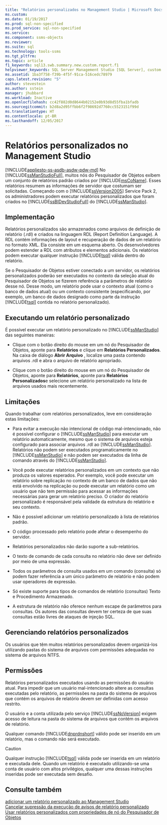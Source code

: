 ```yaml
---
title: "Relatórios personalizados no Management Studio | Microsoft Docs"
ms.custom: 
ms.date: 01/19/2017
ms.prod: sql-non-specified
ms.prod_service: sql-non-specified
ms.service: 
ms.component: ssms-objects
ms.reviewer: 
ms.suite: sql
ms.technology: tools-ssms
ms.tgt_pltfrm: 
ms.topic: article
f1_keywords: sql13.swb.summary.new.custom.report.f1
helpviewer_keywords: SQL Server Management Studio [SQL Server], custom reports
ms.assetid: 1ba3f758-f39b-4f5f-91ca-516cedc78979
caps.latest.revision: "5"
author: stevestein
ms.author: sstein
manager: jhubbard
ms.workload: Inactive
ms.openlocfilehash: cc42f882d0d8644b02152e0b93d8d55fba1bfadb
ms.sourcegitcommit: b2d8a2d95ffbb6f2f98692d7760cc5523151f99d
ms.translationtype: HT
ms.contentlocale: pt-BR
ms.lasthandoff: 12/05/2017
---
```

# <a name="custom-reports-in-management-studio"></a>Relatórios personalizados no Management Studio
[!INCLUDE[appliesto-ss-asdb-asdw-pdw-md](../../includes/appliesto-ss-asdb-asdw-pdw-md.md)] No [!INCLUDE[ssManStudioFull](../../includes/ssmanstudiofull_md.md)], muitos nós do Pesquisador de Objetos exibem um conjunto de relatórios padrão criados por [!INCLUDE[msCoName](../../includes/msconame_md.md)]. Esses relatórios resumem as informações de servidor que costumam ser solicitadas. Começando com o [!INCLUDE[ssVersion2005](../../includes/ssversion2005_md.md)] Service Pack 2, os administradores podem executar relatórios personalizados que foram criados no [!INCLUDE[ssBIDevStudioFull](../../includes/ssbidevstudiofull_md.md)] do [!INCLUDE[ssManStudio](../../includes/ssmanstudio_md.md)].  
  
## <a name="implementation"></a>Implementação  
Relatórios personalizados são armazenados como arquivos de definição de relatório (.rdl) e criados na linguagem RDL (Report Definition Language). A RDL contém informações de layout e recuperação de dados de um relatório no formato XML. Ela consiste em um esquema aberto. Os desenvolvedores podem estender a RDL com atributos e elementos adicionais. Os relatórios podem executar qualquer instrução [!INCLUDE[tsql](../../includes/tsql_md.md)] válida dentro do relatório.  
  
Se o Pesquisador de Objetos estiver conectado a um servidor, os relatórios personalizados poderão ser executados no contexto da seleção atual do Pesquisador de Objetos se fizerem referência a parâmetros de relatório desse nó. Desse modo, um relatório pode usar o contexto atual (como o banco de dados atual) ou um contexto consistente (especificando, por exemplo, um banco de dados designado como parte da instrução [!INCLUDE[tsql](../../includes/tsql_md.md)] contida no relatório personalizado).  
  
## <a name="running-a-custom-report"></a>Executando um relatório personalizado  
É possível executar um relatório personalizado no [!INCLUDE[ssManStudio](../../includes/ssmanstudio_md.md)] das seguintes maneiras:  
  
-   Clique com o botão direito do mouse em um nó do Pesquisador de Objetos, aponte para **Relatórios** e clique em **Relatórios Personalizados**. Na caixa de diálogo **Abrir Arquivo** , localize uma pasta contendo arquivos .rdl e abra o arquivo de relatório apropriado.  
  
-   Clique com o botão direito do mouse em um nó do Pesquisador de Objetos, aponte para **Relatórios**, aponte para **Relatórios Personalizados**e selecione um relatório personalizado na lista de arquivos usados mais recentemente.  
  
## <a name="limitations"></a>Limitações  
Quando trabalhar com relatórios personalizados, leve em consideração estas limitações:  
  
-   Para evitar a execução não intencional de código mal-intencionado, não é possível configurar o [!INCLUDE[ssManStudio](../../includes/ssmanstudio_md.md)] para executar um relatório automaticamente, mesmo que o sistema de arquivos esteja configurado para associar arquivos .rdl ao [!INCLUDE[ssManStudio](../../includes/ssmanstudio_md.md)]. Relatórios não podem ser executados programaticamente no [!INCLUDE[ssManStudio](../../includes/ssmanstudio_md.md)] e não podem ser executados da linha de comando através do [!INCLUDE[ssManStudio](../../includes/ssmanstudio_md.md)].  
  
-   Você pode executar relatórios personalizados em um contexto que não produza os valores esperados. Por exemplo, você pode executar um relatório sobre replicação no contexto de um banco de dados que não está envolvido na replicação ou pode executar um relatório como um usuário que não tem permissão para acessar as informações necessárias para gerar um relatório preciso. O criador do relatório personalizado é responsável pela validade da estrutura do relatório e seu contexto.  
  
-   Não é possível adicionar um relatório personalizado à lista de relatórios padrão.  
  
-   O código processado pelo relatório pode afetar o desempenho do servidor.  
  
-   Relatórios personalizados não darão suporte a sub-relatórios.  
  
-   O texto de comando de cada consulta no relatório não deve ser definido por meio de uma expressão.  
  
-   Todos os parâmetros de consulta usados em um comando (consulta) só podem fazer referência a um único parâmetro de relatório e não podem usar operadores de expressão.  
  
-   Só existe suporte para tipos de comandos de relatório (consultas) Texto e Procedimento Armazenado.  
  
-   A estrutura de relatório não oferece nenhum escape de parâmetros para consultas. Os autores das consultas devem ter certeza de que suas consultas estão livres de ataques de injeção SQL.  
  
## <a name="managing-custom-reports"></a>Gerenciando relatórios personalizados  
Os usuários que têm muitos relatórios personalizados devem organizá-los utilizando pastas do sistema de arquivos com permissões adequadas no sistema de arquivos NTFS.  
  
## <a name="permissions"></a>Permissões  
Relatórios personalizados executados usando as permissões do usuário atual. Para impedir que um usuário mal-intencionado altere as consultas executadas pelo relatório, as permissões na pasta do sistema de arquivos que contém os arquivos de relatório devem ser definidas com acesso restrito.  
  
O usuário e a conta utilizada pelo serviço [!INCLUDE[ssNoVersion](../../includes/ssnoversion_md.md)] exigem acesso de leitura na pasta do sistema de arquivos que contém os arquivos de relatório.  
  
Qualquer comando [!INCLUDE[dnprdnshort](../../includes/dnprdnshort_md.md)] válido pode ser inserido em um relatório, mas o comando não será executado.  
  
> [!CAUTION]  
> Qualquer instrução [!INCLUDE[tsql](../../includes/tsql_md.md)] válida pode ser inserida em um relatório e executada dele. Quando um relatório é executado utilizando-se uma conta de usuário com altos privilégios, qualquer uma dessas instruções inseridas pode ser executada sem desafio.  
  

  
## <a name="see-also"></a>Consulte também  
[adicionar um relatório personalizado ao Management Studio](../../ssms/object/add-a-custom-report-to-management-studio.md)  
[Cancelar supressão da execução de avisos de relatório personalizado](../../ssms/object/unsuppress-run-custom-report-warnings.md)  
[Usar relatórios personalizados com propriedades de nó do Pesquisador de Objetos](../../ssms/object/use-custom-reports-with-object-explorer-node-properties.md)  
  
